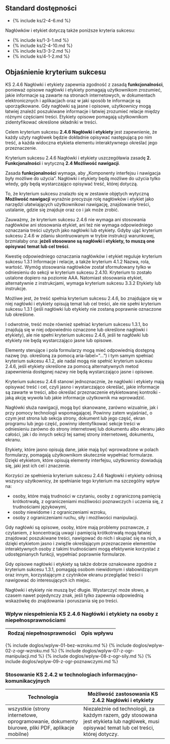 ## Standard dostępności

- {% include ks/2-4-6.md %}

Nagłówków i etykiet dotyczą także poniższe kryteria sukcesu:
- {% include ks/1-3-1.md %}
- {% include ks/2-4-10.md %}
- {% include ks/3-3-2.md %}
- {% include ks/4-1-2.md %}

## Objaśnienie kryterium sukcesu

KS 2.4.6 Nagłówki i etykiety zapewnia zgodność z zasadą **funkcjonalności**, ponieważ opisowe nagłówki i etykiety pomagają użytkownikom zrozumieć, jakie informacje są zawarte na stronach internetowych, w dokumentach elektronicznych i aplikacjach oraz w jaki sposób te informacje są uporządkowane. Gdy nagłówki są jasne i opisowe, użytkownicy mogą łatwiej znaleźć poszukiwane informacje i łatwiej zrozumieć relacje między różnymi częściami treści. Etykiety opisowe pomagają użytkownikom zidentyfikować określone składniki w treści.

Celem kryterium sukcesu **2.4.6 Nagłówki i etykiety** jest zapewnienie, że każdy użyty nagłówek będzie dokładnie opisywać następującą po nim treść, a każda widoczna etykieta elementu interaktywnego określać jego przeznaczenie.

Kryterium sukcesu 2.4.6 Nagłówki i etykiety uszczegóławia zasadę **2. Funkcjonalności** i wytyczną **2.4 Możliwość nawigacji**. 

Zasada **funkcjonalności** wymaga, aby &bdquo;Komponenty interfejsu i nawigacja były możliwe do użycia&rdquo;. Nagłówki i etykiety będą możliwe do użycia tylko wtedy, gdy będą wystarczająco opisywać treść, której dotyczą. 

To, że kryterium sukcesu znalazło się w zestawie objętych wytyczną **Możliwość nawigacji** wyraźnie precyzuje rolę nagłówków i etykiet jako narzędzi ułatwiających użytkownikowi nawigację, znajdowanie treści, ustalanie, gdzie się znajduje oraz co i jak może zrobić.

Zauważmy, że kryterium sukcesu 2.4.6 nie wymaga ani stosowania nagłówków ani stosowania etykiet, ani też nie wymaga odpowiedniego oznaczania treści użytych jako nagłówki lub etykiety. Gdyby ująć kryterium sukcesu 2.4.6 w zdaniu skontruowanym w trybie instrukcji warunkowej, brzmiałaby ona: **jeżeli stosowane są nagłówki i etykiety, to muszą one opisywać temat lub cel treści**.  

Kwestię odpowiedniego oznaczania nagłówków i etykiet reguluje kryterium sukcesu 1.3.1 Informacje i relacje, a także kryterium 4.1.2 Nazwa, rola, wartość. Wymóg stosowania nagłówków został sformułowany tylko w odniesieniu do sekcji w kryterium sukcesu 2.4.10. Kryterium to zostało ustalone dopiero na poziomie AAA. Natomiast stosowania etykiet, alternatywnie z instrukcjami, wymaga kryterium sukcesu 3.3.2 Etykiety lub instrukcje.

Możliwe jest, że treść spełnia kryterium sukcesu 2.4.6, bo znajdujące się w niej nagłówki i etykiety opisują temat lub cel treści, ale nie spełni kryterium sukcesu 1.3.1 (jeśli nagłówki lub etykiety nie zostaną poprawnie oznaczone lub określone.
 
I odwrotnie, treść może również spełniać kryterium sukcesu 1.3.1, bo znajdują się w niej odpowiednio oznaczone lub określone nagłówki i etykiety), ale nie spełni kryterium sukcesu 2.4.6, jeśli te nagłówki lub etykiety nie będą wystarczająco jasne lub opisowe.

Elementy sterujące i pola formularzy mogą mieć odpowiednią dostępną nazwę (np. określoną za pomocą aria-label=”…”) i tym samym spełniać kryterium sukcesu 4.1.2, ale nadal mogą nie spełnić kryterium sukcesu 2.4.6, jeśli etykiety określone za pomocą alternatywnych metod zapewnienia dostępnej nazwy nie będą wystarczająco jasne i opisowe.


Kryterium sukcesu 2.4.6 stanowi jednoznacznie, że nagłówki i etykiety mają opisywać treść i cel, czyli jasno i wystarczająco określać, jakie informacje są zawarte w treści, albo określać przeznaczenie etykietowanej kontrolki - jaką akcję wywoła lub jakie informacje użytkownik ma wprowadzić.  


Nagłówki służa nawigacji, mogą być skanowane, zarówno wizualnie, jak i przy pomocy technologii wspomagającej. Powinny zatem wyjaśniać, o czym jest strona lub sekcja strony, dokument lub jego część, ekran programu lub jego część, powinny identyfikować sekcje treści w odniesieniu zarówno do strony internetowej lub dokumentu albo ekranu jako całości, jak i do innych sekcji tej samej strony internetowej, dokumentu, ekranu. 

Etykiety, które jasno opisują dane, jakie mają być wprowadzone w polach formularzy, pomagają użytkownikom skutecznie wypełniać formularze. Dzięki etykietom, które opisują elementy interfejsu, użytkownicy dowiadują się, jaki jest ich cel i  znaczenie.

Korzyści ze spełnienia kryterium sukcesu 2.4.6 Nagłowki i etykiety odniosą wszyscy użytkownicy, że spełnianie tego kryterium ma szczególny wpływ na:

- osoby, które mają trudności w czytaniu, osoby z ograniczoną pamięcią krótkotrwałą, z ograniczeniami możliwości poznawczych i uczenia się, z trudnościami językowymi,
-  osoby niewidome i z ograniczeniami wzroku,
-  osoby z ograniczeniami ruchu, siły i możliwości manipulacji.

Gdy nagłówki są opisowe, osoby, które mają problemy poznawcze, z czytaniem, z koncentracją uwagi i pamięcią krótkotrwałą mogą łatwiej znajdować poszukiwane treści, nawigować do nich i skupiać się na nich, a dzięki etykietom jasno i zwięźle określającym przeznaczenie elementów interaktywnych osoby z takimi trudnościami mogą efektywnie korzystać z udostępnianych funkcji, wypełniać poprawnie formularze.

Gdy opisowe nagłówki i etykiety są także dobrze oznakowane zgodnie z kryterium sukcesu 1.3.1, pomagają osobom niewidomym i słabowidzącym oraz innym, korzystającym z czytników ekranu przeglądać treści i nawigować do interesujących ich miejsc. 

Nagłówki i etykiety nie muszą być długie. Wystarczyć może słowo, a czasem nawet pojedynczy znak, jeśli tylko zapewnia odpowiednią wskazówkę do znajdowania i poruszania się po treści.

### Wpływ niespełnienia KS 2.4.6 Nagłówki i etykiety na osoby z niepełnosprawnościami

| Rodzaj niepełnosprawności | Opis wpływu |
|---------------------------|-------------|
{% include doglos/wplyw-01-bez-wzroku.md %}
{% include doglos/wplyw-02-z-ogr-wzroku.md %}
{% include doglos/wplyw-07-z-ogr-manipulacji.md %}
{% include doglos/wplyw-08-z-ogr-sily.md %}
{% include doglos/wplyw-09-z-ogr-poznawczymi.md %}

### Stosowanie KS 2.4.2 w technologiach informacyjno-komunikacyjnych

| Technologia | Możliwość zastosowania KS 2.4.2 Nagłówki i etykiety |
|----------------------|-------------------------------------------------------------------------|
| wszystkie (strony internetowe, oprogramowanie, dokumenty biurowe, pliki PDF, aplikacje mobilne)| Niezależnie od technologii, za każdym razem, gdy stosowana jest etykieta lub nagłówek, musi opisywać temat lub cel treści, której dotyczy.|





